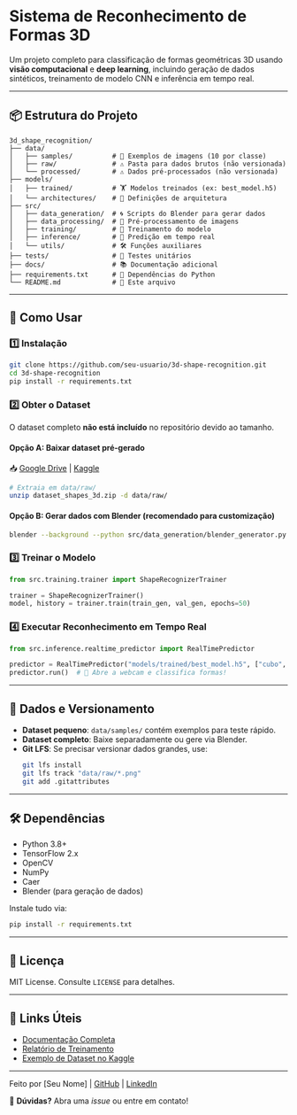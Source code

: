 # **Sistema de Reconhecimento de Formas 3D**  

Um projeto completo para classificação de formas geométricas 3D usando **visão computacional** e **deep learning**, incluindo geração de dados sintéticos, treinamento de modelo CNN e inferência em tempo real.  

---

## **📦 Estrutura do Projeto**  
```
3d_shape_recognition/  
├── data/  
│   ├── samples/          # 📂 Exemplos de imagens (10 por classe)  
│   ├── raw/              # ⚠️ Pasta para dados brutos (não versionada)  
│   └── processed/        # ⚠️ Dados pré-processados (não versionada)  
├── models/  
│   ├── trained/          # 🏋️ Modelos treinados (ex: best_model.h5)  
│   └── architectures/    # 📝 Definições de arquitetura  
├── src/  
│   ├── data_generation/  # 🌀 Scripts do Blender para gerar dados  
│   ├── data_processing/  # 🔄 Pré-processamento de imagens  
│   ├── training/         # 🧠 Treinamento do modelo  
│   ├── inference/        # 🔮 Predição em tempo real  
│   └── utils/            # 🛠️ Funções auxiliares  
├── tests/                # 🧪 Testes unitários  
├── docs/                 # 📚 Documentação adicional  
├── requirements.txt      # 📜 Dependências do Python  
└── README.md             # 🏁 Este arquivo  
```  

---

## **🚀 Como Usar**  

### **1️⃣ Instalação**  
```bash
git clone https://github.com/seu-usuario/3d-shape-recognition.git  
cd 3d-shape-recognition  
pip install -r requirements.txt  
```  

### **2️⃣ Obter o Dataset**  
O dataset completo **não está incluído** no repositório devido ao tamanho.  

#### **Opção A: Baixar dataset pré-gerado**  
📥 [Google Drive](https://drive.google.com/...) | [Kaggle](https://www.kaggle.com/...)  
```bash
# Extraia em data/raw/
unzip dataset_shapes_3d.zip -d data/raw/
```  

#### **Opção B: Gerar dados com Blender (recomendado para customização)**  
```bash
blender --background --python src/data_generation/blender_generator.py
```  

### **3️⃣ Treinar o Modelo**  
```python
from src.training.trainer import ShapeRecognizerTrainer  

trainer = ShapeRecognizerTrainer()  
model, history = trainer.train(train_gen, val_gen, epochs=50)  
```  

### **4️⃣ Executar Reconhecimento em Tempo Real**  
```python
from src.inference.realtime_predictor import RealTimePredictor  

predictor = RealTimePredictor("models/trained/best_model.h5", ["cubo", "esfera", "cone"])  
predictor.run()  # 🎥 Abre a webcam e classifica formas!
```  

---

## **📌 Dados e Versionamento**  
- **Dataset pequeno**: `data/samples/` contém exemplos para teste rápido.  
- **Dataset completo**: Baixe separadamente ou gere via Blender.  
- **Git LFS**: Se precisar versionar dados grandes, use:  
  ```bash
  git lfs install
  git lfs track "data/raw/*.png"
  git add .gitattributes
  ```  

---

## **🛠 Dependências**  
- Python 3.8+  
- TensorFlow 2.x  
- OpenCV  
- NumPy  
- Caer  
- Blender (para geração de dados)  

Instale tudo via:  
```bash
pip install -r requirements.txt
```  

---

## **📜 Licença**  
MIT License. Consulte `LICENSE` para detalhes.  

---

## **📎 Links Úteis**  
- [Documentação Completa](docs/)  
- [Relatório de Treinamento](docs/training_report.md)  
- [Exemplo de Dataset no Kaggle](https://www.kaggle.com/...)  

--- 

Feito por [Seu Nome] | [GitHub](https://github.com/seu-usuario) | [LinkedIn](...)  

🔹 **Dúvidas?** Abra uma *issue* ou entre em contato!